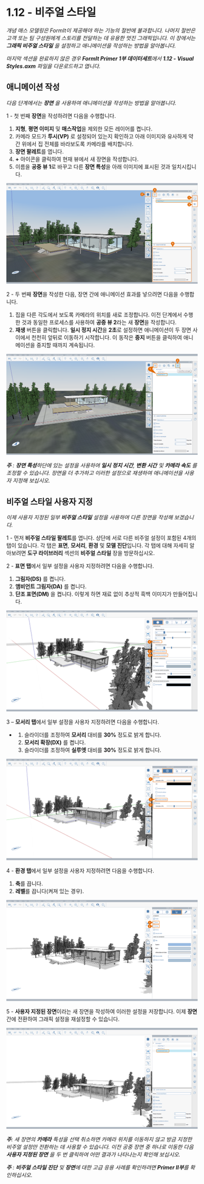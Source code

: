 # 1.12 - 비주얼 스타일

_개념 매스 모델링은 FormIt이 제공해야 하는 기능의 절반에 불과합니다. 나머지 절반은 고객 또는 팀 구성원에게 스토리를 전달하는 데 유용한 멋진 그래픽입니다. 이 장에서는_ _**그래픽 비주얼 스타일**_ _을 설정하고 애니메이션을 작성하는 방법을 알아봅니다._

_마지막 섹션을 완료하지 않은 경우_ _**FormIt Primer 1부 데이터세트**에서_ _**1.12 - Visual Styles.axm**_ _파일을 다운로드하고 엽니다._

## **애니메이션 작성**

_다음 단계에서는_ _**장면**_ _을 사용하여 애니메이션을 작성하는 방법을 알아봅니다._

1 - 첫 번째 **장면**을 작성하려면 다음을 수행합니다.

1. **지형**, **평면 이미지** 및 **매스작업**을 제외한 모든 레이어를 켭니다.
2. 카메라 모드가 **투시(VP)** 로 설정되어 있는지 확인하고 아래 이미지와 유사하게 약간 위에서 집 전체를 바라보도록 카메라를 배치합니다.
3. **장면 팔레트**를 엽니다.
4. **+** 아이콘을 클릭하여 현재 뷰에서 새 장면을 작성합니다.
5. 이름을 **공중 뷰 1**로 바꾸고 다른 **장면 특성**을 아래 이미지에 표시된 것과 일치시킵니다.

![](<../../.gitbook/assets/0 (17) (1).png>)

2 - 두 번째 **장면**을 작성한 다음, 장면 간에 애니메이션 효과를 넣으려면 다음을 수행합니다.

1. 집을 다른 각도에서 보도록 카메라의 위치를 새로 조정합니다. 이전 단계에서 수행한 것과 동일한 프로세스를 사용하여 **공중 뷰 2**라는 새 **장면**을 작성합니다.
2. **재생** 버튼을 클릭합니다. **일시 정지 시간**을 **2초**로 설정하면 애니메이션이 두 장면 사이에서 천천히 앞뒤로 이동하기 시작합니다. 이 동작은 **중지** 버튼을 클릭하여 애니메이션을 중지할 때까지 계속됩니다.

![](<../../.gitbook/assets/1 (12) (1).png>)

_**주**_ _:_ _**장면 특성**하단에 있는 설정을 사용하여_ _**일시 정지 시간**,_ _**변환 시간** 및_ _**카메라 속도**_ _를 조정할 수 있습니다. 장면을 더 추가하고 이러한 설정으로 재생하여 애니메이션을 사용자 지정해 보십시오._

## **비주얼 스타일 사용자 지정**

_이제 사용자 지정된 일부 **비주얼 스타일** 설정을 사용하여 다른 장면을 작성해 보겠습니다._

1 - 먼저 **비주얼 스타일 팔레트**를 엽니다. 상단에 서로 다른 비주얼 설정이 포함된 4개의 탭이 있습니다. 각 탭은 **표면**, **모서리**, **환경** 및 **모델 진단**입니다. 각 탭에 대해 자세히 알아보려면 **도구 라이브러리** 섹션의 **비주얼 스타일** 장을 방문하십시오.

2 - **표면 탭**에서 일부 설정을 사용자 지정하려면 다음을 수행합니다.

1. **그림자(DS)** 를 켭니다.
2. **앰비언트 그림자(DA)** 를 켭니다.
3. **단조 표면(DM)** 을 켭니다. 이렇게 하면 재료 없이 추상적 흑백 이미지가 만들어집니다.

![](<../../.gitbook/assets/2 (20) (1).png>)

3 – **모서리 탭**에서 일부 설정을 사용자 지정하려면 다음을 수행합니다.

*
   1. 슬라이더를 조정하여 **모서리** 대비를 **30%** 정도로 밝게 합니다.
   2. **모서리 확장(DX)** 를 켭니다.
   3. 슬라이더를 조정하여 **실루엣** 대비를 **30%** 정도로 밝게 합니다.

![](<../../.gitbook/assets/3 (11) (1).png>)

4 - **환경 탭**에서 일부 설정을 사용자 지정하려면 다음을 수행합니다.

1. **축**를 끕니다.
2. **레벨**를 끕니다(켜져 있는 경우).

![](<../../.gitbook/assets/4 (8) (2).png>)

5 - **사용자 지정된 장면**이라는 새 장면을 작성하여 이러한 설정을 저장합니다. 이제 **장면** 간에 전환하여 그래픽 설정을 재설정할 수 있습니다.

![](<../../.gitbook/assets/5 (6) (1).png>)

_**주**: 새 장면의_ _**카메라**_ _특성을 선택 취소하면 카메라 위치를 이동하지 않고 방금 지정한 비주얼 설정만 전환하는 데 사용할 수 있습니다. 이전 공중 장면 중 하나로 이동한 다음_ _**사용자 지정된 장면**_ _을 두 번 클릭하여 어떤 결과가 나타나는지 확인해 보십시오._

_**주**_ _:_ _**비주얼 스타일 진단**_ _및_ _**장면**에 대한 고급 응용 사례를 확인하려면_ _**Primer II부**를 확인하십시오._
